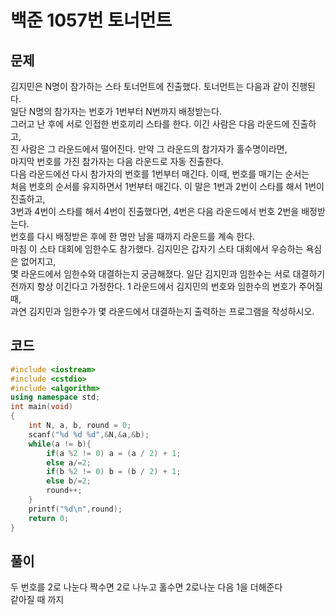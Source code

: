 # 백준 1057번 토너먼트

## 문제
김지민은 N명이 참가하는 스타 토너먼트에 진출했다. 토너먼트는 다음과 같이 진행된다.</br>
일단 N명의 참가자는 번호가 1번부터 N번까지 배정받는다. </br>
그러고 난 후에 서로 인접한 번호끼리 스타를 한다. 이긴 사람은 다음 라운드에 진출하고, </br>
진 사람은 그 라운드에서 떨어진다. 만약 그 라운드의 참가자가 홀수명이라면, </br>
마지막 번호를 가진 참가자는 다음 라운드로 자동 진출한다. </br>
다음 라운드에선 다시 참가자의 번호를 1번부터 매긴다. 이때, 번호를 매기는 순서는</br>
처음 번호의 순서를 유지하면서 1번부터 매긴다. 이 말은 1번과 2번이 스타를 해서 1번이 진출하고,</br>
3번과 4번이 스타를 해서 4번이 진출했다면, 4번은 다음 라운드에서 번호 2번을 배정받는다.</br>
번호를 다시 배정받은 후에 한 명만 남을 때까지 라운드를 계속 한다.</br>
마침 이 스타 대회에 임한수도 참가했다. 김지민은 갑자기 스타 대회에서 우승하는 욕심은 없어지고,</br>
몇 라운드에서 임한수와 대결하는지 궁금해졌다. 일단 김지민과 임한수는 서로 대결하기 </br>
전까지 항상 이긴다고 가정한다. 1 라운드에서 김지민의 번호와 임한수의 번호가 주어질 때,</br>
과연 김지민과 임한수가 몇 라운드에서 대결하는지 출력하는 프로그램을 작성하시오.</br>

## 코드

```c++
#include <iostream>
#include <cstdio>
#include <algorithm>
using namespace std;
int main(void)
{
    int N, a, b, round = 0;
    scanf("%d %d %d",&N,&a,&b);
    while(a != b){
        if(a %2 != 0) a = (a / 2) + 1;
        else a/=2;
        if(b %2 != 0) b = (b / 2) + 1;
        else b/=2;
        round++;
    }
    printf("%d\n",round);
    return 0;
}
```

## 풀이
두 번호를 2로 나눈다 짝수면 2로 나누고 홀수면 2로나눈 다음 1을 더해준다</br>
같아질 때 까지 

